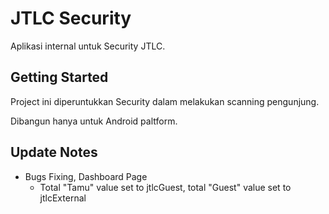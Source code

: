 # JTLC Security

Aplikasi internal untuk Security JTLC.

## Getting Started

Project ini diperuntukkan Security dalam melakukan scanning pengunjung.

Dibangun hanya untuk Android paltform.

## Update Notes

- Bugs Fixing, Dashboard Page
  - Total "Tamu" value set to jtlcGuest, total "Guest" value set to jtlcExternal
